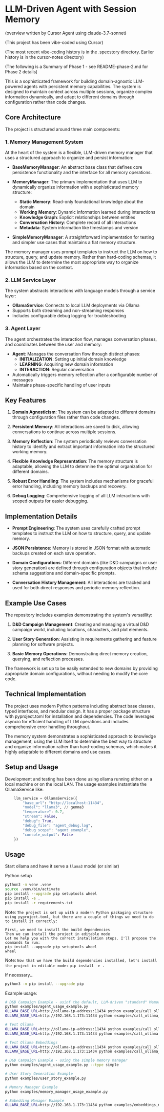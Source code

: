 # LLM-Driven Agent with Session Memory

(overview written by Cursor Agent using claude-3.7-sonnet)

(This project has been vibe-coded using Cursor)

(The most recent vibe-coding history is in the .specstory directory. Earlier history is in the cursor-notes directory)

(The following is a Summary of Phase 1 - see README-phase-2.md for Phase 2 details)

This is a sophisticated framework for building domain-agnostic LLM-powered agents with persistent memory capabilities. The system is designed to maintain context across multiple sessions, organize complex information dynamically, and adapt to different domains through configuration rather than code changes.

## Core Architecture

The project is structured around three main components:

### 1. Memory Management System

At the heart of the system is a flexible, LLM-driven memory manager that uses a structured approach to organize and persist information:

- **BaseMemoryManager**: An abstract base class that defines core persistence functionality and the interface for all memory operations.

- **MemoryManager**: The primary implementation that uses LLM to dynamically organize information with a sophisticated memory structure:
  - **Static Memory**: Read-only foundational knowledge about the domain
  - **Working Memory**: Dynamic information learned during interactions
  - **Knowledge Graph**: Explicit relationships between entities
  - **Conversation History**: Complete record of all interactions
  - **Metadata**: System information like timestamps and version

- **SimpleMemoryManager**: A straightforward implementation for testing and simpler use cases that maintains a flat memory structure.

The memory manager uses prompt templates to instruct the LLM on how to structure, query, and update memory. Rather than hard-coding schemas, it allows the LLM to determine the most appropriate way to organize information based on the context.

### 2. LLM Service Layer

The system abstracts interactions with language models through a service layer:

- **OllamaService**: Connects to local LLM deployments via Ollama
- Supports both streaming and non-streaming responses
- Includes configurable debug logging for troubleshooting

### 3. Agent Layer

The agent orchestrates the interaction flow, manages conversation phases, and coordinates between the user and memory:

- **Agent**: Manages the conversation flow through distinct phases:
  - **INITIALIZATION**: Setting up initial domain knowledge
  - **LEARNING**: Acquiring new domain information
  - **INTERACTION**: Regular conversation
- Automatically triggers memory reflection after a configurable number of messages
- Maintains phase-specific handling of user inputs

## Key Features

1. **Domain Agnosticism**: The system can be adapted to different domains through configuration files rather than code changes.

2. **Persistent Memory**: All interactions are saved to disk, allowing conversations to continue across multiple sessions.

3. **Memory Reflection**: The system periodically reviews conversation history to identify and extract important information into the structured working memory.

4. **Flexible Knowledge Representation**: The memory structure is adaptable, allowing the LLM to determine the optimal organization for different domains.

5. **Robust Error Handling**: The system includes mechanisms for graceful error handling, including memory backups and recovery.

6. **Debug Logging**: Comprehensive logging of all LLM interactions with scoped outputs for easier debugging.

## Implementation Details

- **Prompt Engineering**: The system uses carefully crafted prompt templates to instruct the LLM on how to structure, query, and update memory.

- **JSON Persistence**: Memory is stored in JSON format with automatic backups created on each save operation.

- **Domain Configurations**: Different domains (like D&D campaigns or user story generation) are defined through configuration objects that include schema suggestions and domain-specific prompts.

- **Conversation History Management**: All interactions are tracked and used for both direct responses and periodic memory reflection.

## Example Use Cases

The repository includes examples demonstrating the system's versatility:

1. **D&D Campaign Management**: Creating and managing a virtual D&D campaign world, including locations, characters, and plot elements.

2. **User Story Generation**: Assisting in requirements gathering and feature planning for software projects.

3. **Basic Memory Operations**: Demonstrating direct memory creation, querying, and reflection processes.

The framework is set up to be easily extended to new domains by providing appropriate domain configurations, without needing to modify the core code.

## Technical Implementation

The project uses modern Python patterns including abstract base classes, typed interfaces, and modular design. It has a proper package structure with pyproject.toml for installation and dependencies. The code leverages asyncio for efficient handling of LLM operations and includes comprehensive error handling throughout.

The memory system demonstrates a sophisticated approach to knowledge management, using the LLM itself to determine the best way to structure and organize information rather than hard-coding schemas, which makes it highly adaptable to different domains and use cases.


## Setup and Usage

Development and testing has been done using ollama running either on a local machine or on the local LAN. The usage examples instantiate the OllamaService like:

```python
    llm_service = OllamaService({
        "base_url": "http://localhost:11434",
        "model": "llama3", // gemma3
        "temperature": 0.7,
        "stream": False,
        "debug": True,
        "debug_file": "agent_debug.log",
        "debug_scope": "agent_example",
        "console_output": False
    })
```


## Usage

Start ollama and have it serve a `llama3` model (or similar)

Python setup

```bash
python3 -m venv .venv
source .venv/bin/activate
pip install --upgrade pip setuptools wheel
pip install -e .
pip install -r requirements.txt
```

Note: `The project is set up with a modern Python packaging structure using pyproject.toml, but there are a couple of things we need to do to install it correctly:`

```
First, we need to install the build dependencies
Then we can install the project in editable mode
Let me help you with the correct installation steps. I'll propose the commands to run:
pip install --upgrade pip setuptools wheel
wheel
```

Note: `Now that we have the build dependencies installed, let's install the project in editable mode:`
`pip install -e .`

If necessary...

```bash
python3 -m pip install --upgrade pip
```

Example usage:

```bash
# D&D Campaign Example - usinf the default, LLM-driven "standard" MemoryManager
python examples/agent_usage_example.py
OLLAMA_BASE_URL=http://ollama-ip-address:11434 python examples/call_ollama_to_generate_embeddings.py
OLLAMA_BASE_URL=http://192.168.1.173:11434 python examples/call_ollama_to_generate_embeddings.py

# Test Ollama
OLLAMA_BASE_URL=http://ollama-ip-address:11434 python examples/call_ollama.py
OLLAMA_BASE_URL=http://192.168.1.173:11434 python examples/call_ollama.py

# Test Ollama Embeddings
OLLAMA_BASE_URL=http://ollama-ip-address:11434 python examples/call_ollama_to_generate_embeddings.py
OLLAMA_BASE_URL=http://192.168.1.173:11434 python examples/call_ollama_to_generate_embeddings.py

# D&D Campaign Example - using the simple memory manager
python examples/agent_usage_example.py --type simple

# User Story Generation Example
python examples/user_story_example.py

# Memory Manager Example
python examples/memory_manager_usage_example.py

# Embedding Manager Example
OLLAMA_BASE_URL=http://192.168.1.173:11434 python examples/embeddings_manager_example.py
```